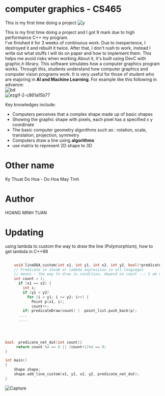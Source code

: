 # computer graphics - CS465
This is my first time doing a project
![y](https://user-images.githubusercontent.com/86332370/142972501-b48d4257-53a3-42aa-b16a-40c2f6289ab3.gif)  

This is my first time doing a project and I got 9 mark due to high performance C++ my program.  
I've finished it for 3 weeks of continuous work.  Due to inexperience, I destroyed it and rebuilt it twice.  After that, I don't rush to work, instead I write out what stuffs I will do on paper and how to implement them.  This helps me avoid risks when working.About it, it's built using DevC with graphic.h library. This software simulates how a computer graphics program works. Through this, students understand how computer graphics and computer vision programs work. It is very useful for those of student who are majoring in **AI and Machine Learning**. For example like this following in advance:  
![bd](https://user-images.githubusercontent.com/86332370/142972309-d543dd27-48cd-4191-a7b9-3b941675bb76.gif)  
![ezgif-2-c861a15b77](https://user-images.githubusercontent.com/86332370/156929164-7e6ee0bd-da47-4874-b0a8-dfba280d7d20.gif)

Key knowledges include:  
- Computers perceives that a complex shape made up of basic shapes
- Showing the graphic shape with pixels, each pixel has a specified x y coordinate
- The basic computer geometry algorithms such as : rotation, scale, translation, projection, symmetry
- Computers draw a line using **algorithms**
- use matrix to represent 2D shape to 3D

# Other name
Ky Thuat Do Hoa - Do Hoa May Tinh
# Author
HOANG MINH TUAN
# Updating
using lambda to custom the way to draw the line (Polymorphism), how to get lambda in C++98  
```C++
	
	void lineDDA_custom(int x1, int y1, int x2, int y2, bool(*predicateDraw)(int count)  ) { 
  	// Predicate in Java8 or lambda expression in all languages
	// means : the way to draw in condition, depend on count --- I am using C++98 having not lambda
	int count = 1;
	  if (x1 == x2) {
	    int i;
	    if (y1 < y2)
	      for (i = y1; i <= y2; i++) {
	        Point p(x1, i);
	        count++; 
		if( predicateDraw(count) )  point_list.push_back(p);
	  ....
	  ....
	
	
```
```C++

bool  predicate_net_dut(int count){
     return count %4 == 0 || (count+1)%4 == 0;
}

int main()
{		
	Shape shape;
	shape.add_line_custom(x1, y1, x2, y2, predicate_net_dut);
}
```
![Capture](https://user-images.githubusercontent.com/86332370/162677682-a71f1c27-b879-4882-ad64-b4cc284d2b74.PNG)

